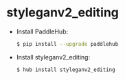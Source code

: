 # styleganv2_editing
* Install PaddleHub: 

    ```bash
    $ pip install --upgrade paddlehub
    ```

* Install styleganv2_editing: 

    ```bash
    $ hub install styleganv2_editing
    ```
